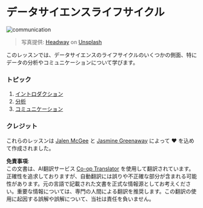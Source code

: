 <!--
CO_OP_TRANSLATOR_METADATA:
{
  "original_hash": "dd173fd30fc039a7a299898920680723",
  "translation_date": "2025-08-24T13:16:22+00:00",
  "source_file": "4-Data-Science-Lifecycle/README.md",
  "language_code": "ja"
}
-->
# データサイエンスライフサイクル

![communication](../../../4-Data-Science-Lifecycle/images/communication.jpg)  
> 写真提供: <a href="https://unsplash.com/@headwayio?utm_source=unsplash&utm_medium=referral&utm_content=creditCopyText">Headway</a> on <a href="https://unsplash.com/s/photos/communication?utm_source=unsplash&utm_medium=referral&utm_content=creditCopyText">Unsplash</a>

このレッスンでは、データサイエンスのライフサイクルのいくつかの側面、特にデータの分析やコミュニケーションについて学びます。

### トピック

1. [イントロダクション](14-Introduction/README.md)  
2. [分析](15-analyzing/README.md)  
3. [コミュニケーション](16-communication/README.md)  

### クレジット

これらのレッスンは [Jalen McGee](https://twitter.com/JalenMCG) と [Jasmine Greenaway](https://twitter.com/paladique) によって ❤️ を込めて作成されました。

**免責事項**:  
この文書は、AI翻訳サービス [Co-op Translator](https://github.com/Azure/co-op-translator) を使用して翻訳されています。正確性を追求しておりますが、自動翻訳には誤りや不正確な部分が含まれる可能性があります。元の言語で記載された文書を正式な情報源としてお考えください。重要な情報については、専門の人間による翻訳を推奨します。この翻訳の使用に起因する誤解や誤解について、当社は責任を負いません。